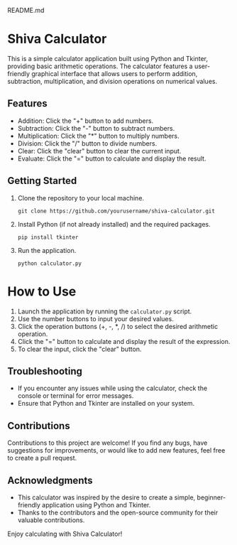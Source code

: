 README.md

# Shiva Calculator

This is a simple calculator application built using Python and Tkinter, providing basic arithmetic operations. The calculator features a user-friendly graphical interface that allows users to perform addition, subtraction, multiplication, and division operations on numerical values.

## Features

- Addition: Click the "+" button to add numbers.
- Subtraction: Click the "-" button to subtract numbers.
- Multiplication: Click the "*" button to multiply numbers.
- Division: Click the "/" button to divide numbers.
- Clear: Click the "clear" button to clear the current input.
- Evaluate: Click the "=" button to calculate and display the result.

## Getting Started

1. Clone the repository to your local machine.
   ```
   git clone https://github.com/yourusername/shiva-calculator.git
   ```

2. Install Python (if not already installed) and the required packages.
   ```
   pip install tkinter
   ```

3. Run the application.
   ```
   python calculator.py
   ```

# How to Use

1. Launch the application by running the `calculator.py` script.
2. Use the number buttons to input your desired values.
3. Click the operation buttons (+, -, *, /) to select the desired arithmetic operation.
4. Click the "=" button to calculate and display the result of the expression.
5. To clear the input, click the "clear" button.

## Troubleshooting

- If you encounter any issues while using the calculator, check the console or terminal for error messages.
- Ensure that Python and Tkinter are installed on your system.

## Contributions

Contributions to this project are welcome! If you find any bugs, have suggestions for improvements, or would like to add new features, feel free to create a pull request.


## Acknowledgments

- This calculator was inspired by the desire to create a simple, beginner-friendly application using Python and Tkinter.
- Thanks to the contributors and the open-source community for their valuable contributions.



Enjoy calculating with Shiva Calculator!
